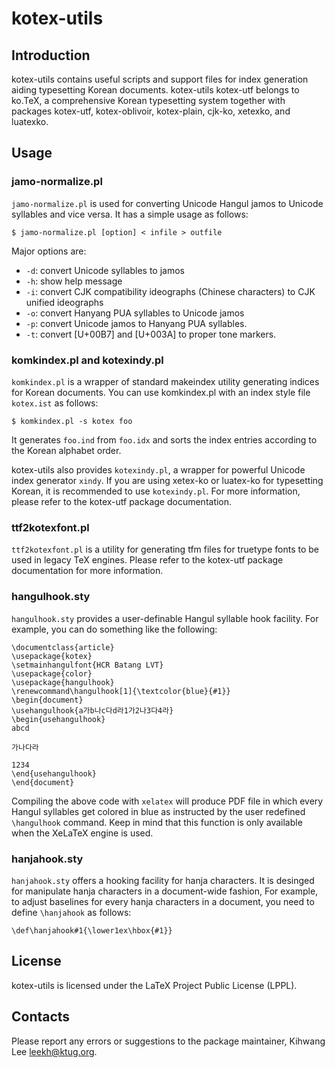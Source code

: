 kotex-utils
===========

Introduction
------------

kotex-utils contains useful scripts and support files for index generation
aiding typesetting Korean documents. kotex-utils kotex-utf belongs to ko.TeX, 
a comprehensive Korean typesetting system together with packages kotex-utf,
kotex-oblivoir, kotex-plain, cjk-ko, xetexko, and luatexko.

Usage
-----

### jamo-normalize.pl

`jamo-normalize.pl` is used for converting Unicode Hangul jamos to Unicode 
syllables and vice versa. It has a simple usage as follows:

    $ jamo-normalize.pl [option] < infile > outfile

Major options are:

* `-d`: convert Unicode syllables to jamos
* `-h`: show help message
* `-i`: convert CJK compatibility ideographs (Chinese characters) to CJK unified ideographs
* `-o`: convert Hanyang PUA syllables to Unicode jamos
* `-p`: convert Unicode jamos to Hanyang PUA syllables.
* `-t`: convert [U+00B7] and [U+003A] to proper tone markers.

### komkindex.pl and kotexindy.pl

`komkindex.pl` is a wrapper of standard makeindex utility generating indices for 
Korean documents. You can use komkindex.pl with an index style file `kotex.ist`
as follows:

    $ komkindex.pl -s kotex foo

It generates `foo.ind` from `foo.idx` and sorts the index entries according to
the Korean alphabet order.

kotex-utils also provides `kotexindy.pl`, a wrapper for powerful Unicode index 
generator `xindy`. If you are using xetex-ko or luatex-ko for typesetting Korean,
it is recommended to use `kotexindy.pl`.
For more information, please refer to the kotex-utf package documentation.

### ttf2kotexfont.pl

`ttf2kotexfont.pl` is a utility for generating tfm files for truetype fonts
to be used in legacy TeX engines. Please refer to the kotex-utf package 
documentation for more information.

### hangulhook.sty

`hangulhook.sty` provides a user-definable Hangul syllable hook facility.
For example, you can do something like the following:

    \documentclass{article}
    \usepackage{kotex}
    \setmainhangulfont{HCR Batang LVT}
    \usepackage{color}
    \usepackage{hangulhook}
    \renewcommand\hangulhook[1]{\textcolor{blue}{#1}}
    \begin{document}
    \usehangulhook{a가b나c다d라1가2나3다4라}
    \begin{usehangulhook}
    abcd

    가나다라

    1234
    \end{usehangulhook}
    \end{document}

Compiling the above code with `xelatex` will produce PDF file in which
every Hangul syllables get colored in blue as instructed by the user 
redefined `\hangulhook` command.  Keep in mind that this function is 
only available when the XeLaTeX engine is used.

### hanjahook.sty

`hanjahook.sty` offers a hooking facility for hanja characters.
It is desinged for manipulate hanja characters in a document-wide fashion,
For example, to adjust baselines for every hanja characters in a document, you need to
define `\hanjahook` as follows:

    \def\hanjahook#1{\lower1ex\hbox{#1}}

License
-------

kotex-utils is licensed under the LaTeX Project Public
License (LPPL).

Contacts
--------

Please report any errors or suggestions to the package maintainer,
Kihwang Lee <leekh@ktug.org>.

